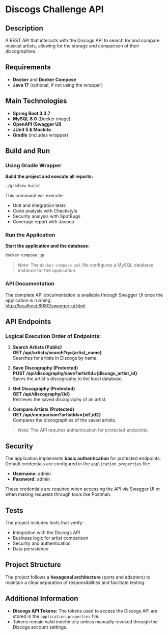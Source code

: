 # Discogs Challenge API

## Description
A REST API that interacts with the Discogs API to search for and compare musical artists, allowing for the storage and comparison of their discographies.

## Requirements
- **Docker** and **Docker Compose**
- **Java 17** (optional, if not using the wrapper)

## Main Technologies
- **Spring Boot 3.3.7**
- **MySQL 8.0** (Docker image)
- **OpenAPI (Swagger UI)**
- **JUnit 5 & Mockito**
- **Gradle** (includes wrapper)

## Build and Run

### Using Gradle Wrapper
**Build the project and execute all reports:**
```bash
./gradlew build
```
This command will execute:
- Unit and integration tests
- Code analysis with Checkstyle
- Security analysis with SpotBugs
- Coverage report with Jacoco

### Run the Application
**Start the application and the database:**
```bash
docker-compose up
```
> *Note:* The `docker-compose.yml` file configures a MySQL database instance for the application.

### API Documentation
The complete API documentation is available through Swagger UI once the application is running:  
[http://localhost:8080/swagger-ui.html](http://localhost:8080/swagger-ui.html)

## API Endpoints

### Logical Execution Order of Endpoints:

1. **Search Artists (Public)**  
   **GET /api/artists/search?q={artist_name}**  
   Searches for artists in Discogs by name.

2. **Save Discography (Protected)**  
   **POST /api/discography/save?artistId={discogs_artist_id}**  
   Saves the artist's discography to the local database.

3. **Get Discography (Protected)**  
   **GET /api/discography/{id}**  
   Retrieves the saved discography of an artist.

4. **Compare Artists (Protected)**  
   **GET /api/comparison?artistIds={id1,id2}**  
   Compares the discographies of the saved artists.

> *Note:* The API requires authentication for protected endpoints.

## Security
The application implements **basic authentication** for protected endpoints.  
Default credentials are configured in the `application.properties` file:
- **Username:** admin
- **Password:** admin

These credentials are required when accessing the API via Swagger UI or when making requests through tools like Postman.

## Tests
The project includes tests that verify:
- Integration with the Discogs API
- Business logic for artist comparison
- Security and authentication
- Data persistence

## Project Structure
The project follows a **hexagonal architecture** (ports and adapters) to maintain a clear separation of responsibilities and facilitate testing.

## Additional Information
- **Discogs API Tokens:** The tokens used to access the Discogs API are stored in the `application.properties` file.
- Tokens remain valid indefinitely unless manually revoked through the Discogs account settings.  